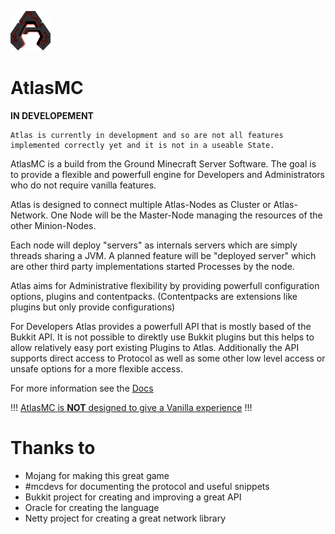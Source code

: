 
![Atlas](atlas-master-core/src/main/resources/assets/server_icon.png)

# AtlasMC 

<b>IN DEVELOPEMENT</b>

```
Atlas is currently in development and so are not all features implemented correctly yet and it is not in a useable State.
```

AtlasMC is a build from the Ground Minecraft Server Software. The goal is to provide a flexible and powerfull engine for Developers and Administrators who do not require vanilla features.

Atlas is designed to connect multiple Atlas-Nodes as Cluster or Atlas-Network. One Node will be the Master-Node managing the resources of the other Minion-Nodes. 

Each node will deploy "servers" as internals servers which are simply threads sharing a JVM. A planned feature will be "deployed server" which are other third party implementations started Processes by the node.

Atlas aims for Administrative flexibility by providing powerfull configuration options, plugins and contentpacks. (Contentpacks are extensions like plugins but only provide configurations)

For Developers Atlas provides a powerfull API that is mostly based of the Bukkit API. It is not possible to direktly use Bukkit plugins but this helps to allow relatively easy port existing Plugins to Atlas. Additionally the API supports direct access to Protocol as well as some other low level access or unsafe options for a more flexible access.

For more information see the [Docs](./doc/doc.md)

!!! <u>AtlasMC is <b>NOT</b> designed to give a Vanilla experience</u> !!!

# Thanks to

- Mojang for making this great game
- #mcdevs for documenting the protocol and useful snippets
- Bukkit project for creating and improving a great API
- Oracle for creating the language
- Netty project for creating a great network library
